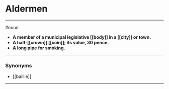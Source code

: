 # Aldermen
---
#noun
- **A member of a municipal legislative [[body]] in a [[city]] or town.**
- **A half-[[crown]] [[coin]]; its value, 30 pence.**
- **A long pipe for smoking.**
---
### Synonyms
- [[baillie]]
---

